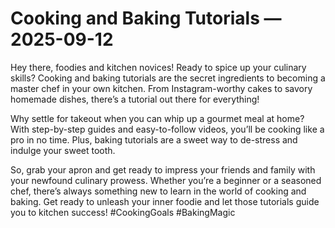 # Cooking and Baking Tutorials — 2025-09-12

Hey there, foodies and kitchen novices! Ready to spice up your culinary skills? Cooking and baking tutorials are the secret ingredients to becoming a master chef in your own kitchen. From Instagram-worthy cakes to savory homemade dishes, there’s a tutorial out there for everything!

Why settle for takeout when you can whip up a gourmet meal at home? With step-by-step guides and easy-to-follow videos, you’ll be cooking like a pro in no time. Plus, baking tutorials are a sweet way to de-stress and indulge your sweet tooth.

So, grab your apron and get ready to impress your friends and family with your newfound culinary prowess. Whether you’re a beginner or a seasoned chef, there’s always something new to learn in the world of cooking and baking. Get ready to unleash your inner foodie and let those tutorials guide you to kitchen success! #CookingGoals #BakingMagic